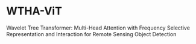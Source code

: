 # WTHA-ViT
Wavelet Tree Transformer: Multi-Head Attention with Frequency Selective Representation and Interaction for Remote Sensing Object Detection
